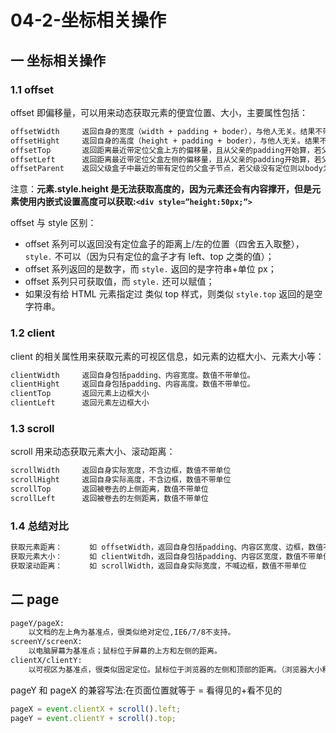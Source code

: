 # 04-2-坐标相关操作

## 一 坐标相关操作

### 1.1 offset

offset 即偏移量，可以用来动态获取元素的便宜位置、大小，主要属性包括：

```txt
offsetWidth     返回自身的宽度（width + padding + boder），与他人无关。结果不带单位！
offsetHight     返回自身的高度（height + padding + boder），与他人无关。结果不带单位！
offsetTop       返回距离最近带定位父盒上方的偏移量，且从父亲的padding开始算，若父级没有定位则以body为准
offsetLeft      返回距离最近带定位父盒左侧的偏移量，且从父亲的padding开始算，若父级没有定位则以body为准
offsetParent    返回父级盒子中最近的带有定位的父盒子节点，若父级没有定位则以body为准
```

注意：**元素.style.height 是无法获取高度的，因为元素还会有内容撑开，但是元素使用内嵌式设置高度可以获取:`<div style=”height:50px;”>`**

offset 与 style 区别：

- offset 系列可以返回没有定位盒子的距离上/左的位置（四舍五入取整），`style.` 不可以（因为只有定位的盒子才有 left、top 之类的值）；
- offset 系列返回的是数字，而 `style.` 返回的是字符串+单位 px；
- offset 系列只可获取值，而 `style.` 还可以赋值；
- 如果没有给 HTML 元素指定过 类似 top 样式，则类似 `style.top` 返回的是空字符串。

### 1.2 client

client 的相关属性用来获取元素的可视区信息，如元素的边框大小、元素大小等：

```txt
clientWidth     返回自身包括padding、内容宽度。数值不带单位。
clientHight     返回自身包括padding、内容高度。数值不带单位。
clientTop       返回元素上边框大小
clientLeft      返回元素左边框大小
```

### 1.3 scroll

scroll 用来动态获取元素大小、滚动距离：

```txt
scrollWidth     返回自身实际宽度，不含边框，数值不带单位
scrollHight     返回自身实际高度，不含边框，数值不带单位
scrollTop       返回被卷去的上侧距离，数值不带单位
scrollLeft      返回被卷去的左侧距离，数值不带单位
```

### 1.4 总结对比

```txt
获取元素距离：      如 offsetWidth，返回自身包括padding、内容区宽度、边框，数值不带单位
获取元素大小：      如 clientWitdh，返回自身包括padding、内容区宽度，数值不带单位
获取滚动距离：      如 scrollWidth，返回自身实际宽度，不喊边框，数值不带单位
```

## 二 page

```txt
pageY/pageX:
    以文档的左上角为基准点，很类似绝对定位,IE6/7/8不支持。
screenY/screenX:
    以电脑屏幕为基准点；鼠标位于屏幕的上方和左侧的距离。
clientX/clientY:
    以可视区为基准点，很类似固定定位。鼠标位于浏览器的左侧和顶部的距离。（浏览器大小和位置）
```

pageY 和 pageX 的兼容写法:在页面位置就等于 = 看得见的+看不见的

```js
pageX = event.clientX + scroll().left;
pageY = event.clientY + scroll().top;
```
